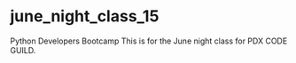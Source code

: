 # june_night_class_15
Python Developers Bootcamp
This is for the June night class for PDX CODE GUILD.
